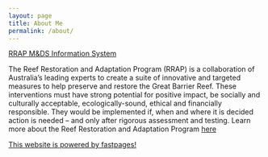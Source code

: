 ```yaml
---
layout: page
title: About Me
permalink: /about/
---
```


[RRAP M&DS Information System](https://www.rrap-is.com/)

<p>The Reef Restoration and Adaptation Program (RRAP) is a collaboration of Australia’s leading experts to create a suite of innovative and targeted measures to help preserve and restore the Great Barrier Reef. These interventions must have strong potential for positive impact, be socially and culturally acceptable, ecologically-sound, ethical and financially responsible. They would be implemented if, when and where it is decided action is needed – and only after rigorous assessment and testing. Learn more about the Reef Restoration and Adaptation Program <a href="https://gbrrestoration.org/" target="_blank">here</a></p>

<a href="https://github.com/fastai/fastpages" target="_blank">This website is powered by fastpages!</a>

